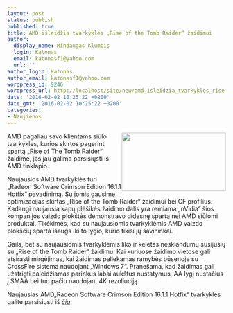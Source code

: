 ```yaml
---
layout: post
status: publish
published: true
title: AMD išleidžia tvarkykles „Rise of the Tomb Raider“ žaidimui
author:
  display_name: Mindaugas Klumbis
  login: Katonas
  email: katonasf1@yahoo.com
  url: ''
author_login: Katonas
author_email: katonasf1@yahoo.com
wordpress_id: 9246
wordpress_url: http://localhost/site/new/amd_isleidzia_tvarkykles_rise_of_the_tomb_raider_zaidimui/
date: '2016-02-02 10:25:22 +0200'
date_gmt: '2016-02-02 10:25:22 +0200'
categories:
- Naujienos
---
```

<p>
	<img alt="" src="http://technews.lt/userfiles/2016-01-29_00006-e1454367656996.jpg" style="width: 240px; height: 135px; float: right;" />AMD pagaliau savo klientams siūlo tvarkykles, kurios skirtos pagerinti spartą &bdquo;Rise of The Tomb Raider&ldquo; žaidime, jas jau galima parsisiųsti i&scaron; AMD tinklapio.</p>
<p>
	Naujausios AMD tvarkyklės turi &bdquo;Radeon Software Crimson Edition 16.1.1 Hotfix&ldquo; pavadinimą. Su jomis gausime optimizacijas skirtas &bdquo;Rise of the Tomb Raider&ldquo; žaidimui bei CF profilius. Kadangi naujausia kapų plė&scaron;ikės žaidimo dalis yra remiama &bdquo;nVidia&ldquo; &scaron;ios kompanijos vaizdo plok&scaron;tės demonstravo didesnę spartą nei AMD siūlomi produktai. Tikėkimės, kad su naujausiomis tvarkyklėmis AMD vaizdo plok&scaron;čių sparta i&scaron;augs iki to lygio, kurio tikisi jų savininkai.</p>
<p>
	Gaila, bet su naujausiomis tvarkyklėmis liko ir keletas nesklandumų susijusių su &bdquo;Rise of the Tomb Raider&ldquo; žaidimu. Kai kuriuose žaidimo vietose gali atsirasti mirgėjimas, kai žaidimas paliekamas ramybės būsenoje su CrossFire sistema naudojant &bdquo;Windows 7&ldquo;. Prane&scaron;ama, kad žaidimas gali užstrigti paleidžiamas parinkus labai auk&scaron;tus nustatymus, AA lygį nustačius į SMAA bei tuo pačiu naudojant 4K rezoliuciją.</p>
<p>
	Naujausias AMD&bdquo;Radeon Software Crimson Edition 16.1.1 Hotfix&ldquo; tvarkykles galite parsisiųsti i&scaron; <em><a href="http://support.amd.com/en-us/kb-articles/Pages/AMD-Radeon-Software-Crimson-Edition-16.1.1-Hotfix-Release-Notes.aspx?sf20134422=1">čia</a></em>.</p>
